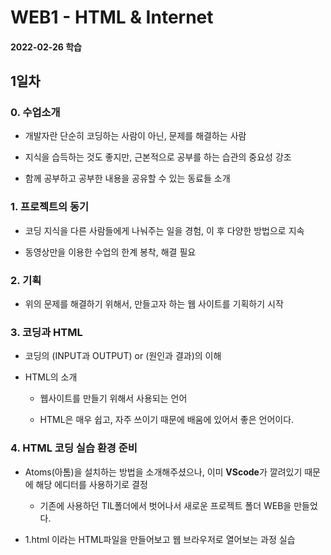 # WEB1 - HTML & Internet

#### 2022-02-26 학습

## 1일차

### 0. 수업소개

- 개발자란 단순히 코딩하는 사람이 아닌, 문제를 해결하는 사람

- 지식을 습득하는 것도 좋지만, 근본적으로 공부를 하는 습관의 중요성 강조

- 함께 공부하고 공부한 내용을 공유할 수 있는 동료들 소개

### 1. 프로젝트의 동기

- 코딩 지식을 다른 사람들에게 나눠주는 일을 경험, 이 후 다양한 방법으로 지속

- 동영상만을 이용한 수업의 한계 봉착, 해결 필요

### 2. 기획

- 위의 문제를 해결하기 위해서, 만들고자 하는 웹 사이트를 기획하기 시작

### 3. 코딩과 HTML

- 코딩의 (INPUT과 OUTPUT) or (원인과 결과)의 이해

- HTML의 소개

  - 웹사이트를 만들기 위해서 사용되는 언어

  - HTML은 매우 쉽고, 자주 쓰이기 때문에 배움에 있어서 좋은 언어이다.

### 4. HTML 코딩 실습 환경 준비

- Atoms(아톰)을 설치하는 방법을 소개해주셨으나, 이미 **VScode**가 깔려있기 때문에 해당 에디터를 사용하기로 결정

  - 기존에 사용하던 TIL폴더에서 벗어나서 새로운 프로젝트 폴더 WEB을 만들었다.

- 1.html 이라는 HTML파일을 만들어보고 웹 브라우저로 열어보는 과정 실습
